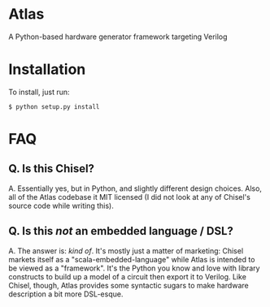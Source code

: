 # Atlas

A Python-based hardware generator framework targeting Verilog

# Installation
To install, just run:
```
$ python setup.py install
```

# FAQ
## Q. Is this Chisel?
A. Essentially yes, but in Python, and slightly different design choices. Also,
all of the Atlas codebase it MIT licensed (I did not look at any of Chisel's
source code while writing this).

## Q. Is this _not_ an embedded language / DSL?
A. The answer is: _kind of_. It's mostly just a matter of marketing: Chisel markets
itself as a "scala-embedded-language" while Atlas is intended to be viewed as a
"framework". It's the Python you know and love with library constructs to build
up a model of a circuit then export it to Verilog. Like Chisel, though, Atlas
provides some syntactic sugars to make hardware description a bit more DSL-esque.
